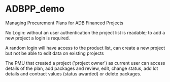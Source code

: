 # ADBPP_demo
Managing Procurement Plans for ADB Financed Projects

No Login: without an user authentication the project list is readable; to add a new project a login is required.

A random login will have access to the product list, can create a new project but not be able to edit data on existing projects

The PMU that created a project ('project owner') as current user can access details of the plan, add packages and review, edit, change status, add lot details and contract values (status awarded) or delete packages.
